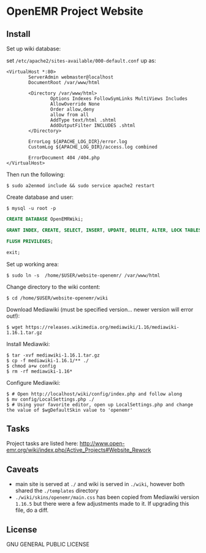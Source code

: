 # OpenEMR Project Website

## Install

Set up wiki database:

set `/etc/apache2/sites-available/000-default.conf` up as:
```
<VirtualHost *:80>
        ServerAdmin webmaster@localhost
        DocumentRoot /var/www/html

        <Directory /var/www/html>
                Options Indexes FollowSymLinks MultiViews Includes
                AllowOverride None
                Order allow,deny
                allow from all
                AddType text/html .shtml
                AddOutputFilter INCLUDES .shtml
        </Directory>

        ErrorLog ${APACHE_LOG_DIR}/error.log
        CustomLog ${APACHE_LOG_DIR}/access.log combined

        ErrorDocument 404 /404.php
</VirtualHost>
```

Then run the following:

```$ sudo a2enmod include && sudo service apache2 restart```

Create database and user:

```$ mysql -u root -p```

```sql
CREATE DATABASE OpenEMRWiki;

GRANT INDEX, CREATE, SELECT, INSERT, UPDATE, DELETE, ALTER, LOCK TABLES ON OpenEMRWiki.* TO 'admin'@'localhost' IDENTIFIED BY 'mypassword';

FLUSH PRIVILEGES;

exit;
```

Set up working area:

```
$ sudo ln -s  /home/$USER/website-openemr/ /var/www/html
```

Change directory to the wiki content:

```
$ cd /home/$USER/website-openemr/wiki
```

Download Mediawiki (must be specified version... newer version will error out!):

```
$ wget https://releases.wikimedia.org/mediawiki/1.16/mediawiki-1.16.1.tar.gz
```

Install Mediawiki:
```
$ tar -xvf mediawiki-1.16.1.tar.gz
$ cp -f mediawiki-1.16.1/** ./
$ chmod a+w config
$ rm -rf mediawiki-1.16*
```

Configure Mediawiki:
```
$ # Open http://localhost/wiki/config/index.php and follow along
$ mv config/LocalSettings.php ./
$ # Using your favorite editor, open up LocalSettings.php and change the value of $wgDefaultSkin value to 'openemr'
```

## Tasks
Project tasks are listed here: http://www.open-emr.org/wiki/index.php/Active_Projects#Website_Rework

## Caveats
- main site is served at `./` and wiki is served in `./wiki`, however both shared the `./templates` directory
- `./wiki/skins/openemr/main.css` has been copied from Mediawiki version `1.16.5` but there were a few adjustments made to it. If upgrading this file, do a diff.

## License

GNU GENERAL PUBLIC LICENSE
